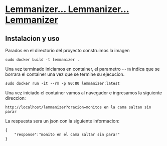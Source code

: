 # [Lemmanizer... Lemmanizer... Lemmanizer](https://youtu.be/rMqayQ-U74s)

## Instalacion y uso

Parados en el directorio del proyecto construimos la imagen

```
sudo docker build -t lemmanizer .
```

Una vez terminado iniciamos en container, el parametro `--rm` indica que se borrara el container una vez que se termine su ejecucion.

```
sudo docker run -it --rm -p 80:80 lemmanizer:latest
```

Una vez iniciado el container vamos al navegador e ingresamos la siguiente direccion:

```
http://localhost/lemmanizer?oracion=monitos en la cama saltan sin parar
```

La respuesta sera un json con la siguiente informacion:

```
{
    "response":"monito en el cama saltar sin parar"
}
```